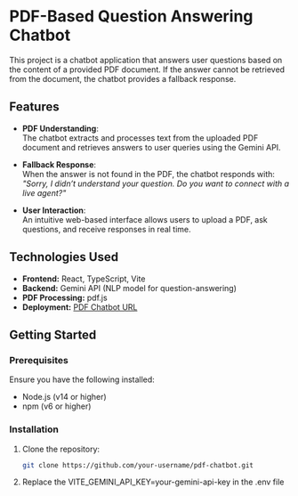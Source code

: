 # PDF-Based Question Answering Chatbot

This project is a chatbot application that answers user questions based on the content of a provided PDF document. If the answer cannot be retrieved from the document, the chatbot provides a fallback response.

## Features

- **PDF Understanding**:  
  The chatbot extracts and processes text from the uploaded PDF document and retrieves answers to user queries using the Gemini API.
  
- **Fallback Response**:  
  When the answer is not found in the PDF, the chatbot responds with:  
  *"Sorry, I didn’t understand your question. Do you want to connect with a live agent?"*
  
- **User Interaction**:  
  An intuitive web-based interface allows users to upload a PDF, ask questions, and receive responses in real time.

## Technologies Used

- **Frontend:** React, TypeScript, Vite
- **Backend:** Gemini API (NLP model for question-answering)
- **PDF Processing:** pdf.js
- **Deployment:** [PDF Chatbot URL](https://pdf-ai-chatbot.onrender.com)

## Getting Started

### Prerequisites

Ensure you have the following installed:

- Node.js (v14 or higher)
- npm (v6 or higher)

### Installation

1. Clone the repository:  
   ```bash
   git clone https://github.com/your-username/pdf-chatbot.git

2. Replace the VITE_GEMINI_API_KEY=your-gemini-api-key in the .env file
